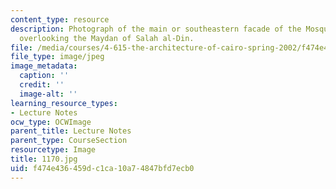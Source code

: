 ```yaml
---
content_type: resource
description: Photograph of the main or southeastern facade of the Mosque of al-Rifa`i
  overlooking the Maydan of Salah al-Din.
file: /media/courses/4-615-the-architecture-of-cairo-spring-2002/f474e436459dc1ca10a74847bfd7ecb0_1170.jpg
file_type: image/jpeg
image_metadata:
  caption: ''
  credit: ''
  image-alt: ''
learning_resource_types:
- Lecture Notes
ocw_type: OCWImage
parent_title: Lecture Notes
parent_type: CourseSection
resourcetype: Image
title: 1170.jpg
uid: f474e436-459d-c1ca-10a7-4847bfd7ecb0
---
```

